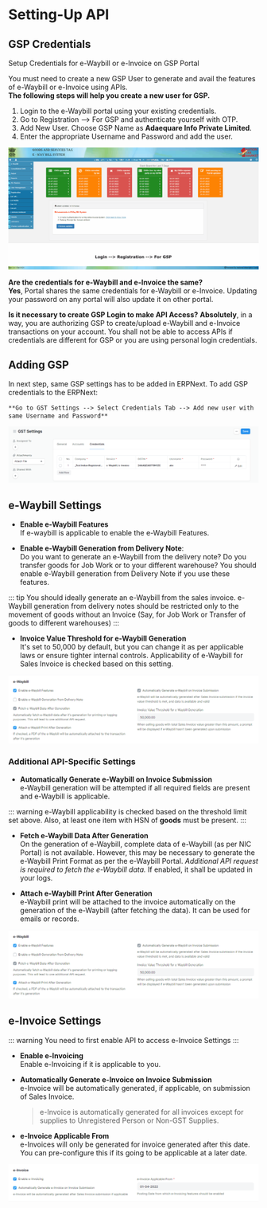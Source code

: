 # Setting-Up API
## GSP Credentials
Setup Credentials for e-Waybill or e-Invoice on GSP Portal

You must need to create a new GSP User to generate and avail the features of e-Waybill or e-Invoice using APIs.  
**The following steps will help you create a new user for GSP.**

1. Login to the e-Waybill portal using your existing credentials.
2. Go to Registration --> For GSP and authenticate yourself with OTP.
3. Add New User. Choose GSP Name as **Adaequare Info Private Limited**.
4. Enter the appropriate Username and Password and add the user.

![Create e-Waybill Credentials](./assets/create_e_waybill_e_invoice_credentials.gif)

**Are the credentials for e-Waybill and e-Invoice the same?**  
**Yes**, Portal shares the same credentials for e-Waybill or e-Invoice. Updating your password on any portal will also update it on other portal.

**Is it necessary to create GSP Login to make API Access?**
**Absolutely**, in a way, you are authorizing GSP to create/upload e-Waybill and e-Invoice transactions on your account. You shall not be able to access APIs if credentials are different for GSP or you are using personal login credentials.

## Adding GSP 
In next step, same GSP settings has to be added in ERPNext.
To add GSP credentials to the ERPNext:
```
**Go to GST Settings --> Select Credentials Tab --> Add new user with same Username and Password** 
```
![Adding GSP](./assets/gst_settings_credentials.png)


## e-Waybill Settings

- **Enable e-Waybill Features**  
If e-waybill is applicable to enable the e-Waybill Features.  

- **Enable e-Waybill Generation from Delivery Note**:  
Do you want to generate an e-Waybill from the delivery note? Do you transfer goods for Job Work or to your different warehouse? You should enable e-Waybill generation from Delivery Note if you use these features.

::: tip
You should ideally generate an e-Waybill from the sales invoice. e-Waybill generation from delivery notes should be restricted only to the movement of goods without an Invoice (Say, for Job Work or Transfer of goods to different warehouses)
:::

- **Invoice Value Threshold for e-Waybill Generation**  
It's set to 50,000 by default, but you can change it as per applicable laws or ensure tighter internal controls. Applicability of e-Waybill for Sales Invoice is checked based on this setting.

![e-Waybill Settings](./assets/e_waybill_settings.png)

### Additional API-Specific Settings

- **Automatically Generate e-Waybill on Invoice Submission**  
e-Waybill generation will be attempted if all required fields are present and e-Waybill is applicable.

::: warning
e-Waybill applicability is checked based on the threshold limit set above. Also, at least one item with HSN of **goods** must be present.
:::

- **Fetch e-Waybill Data After Generation**  
On the generation of e-Waybill, complete data of e-Waybill (as per NIC Portal) is not available. However, this may be necessary to generate the e-Waybill Print Format as per the e-Waybill Portal. *Additional API request is required to fetch the e-Waybill data.* If enabled, it shall be updated in your logs.

- **Attach e-Waybill Print After Generation**  
e-Waybill print will be attached to the invoice automatically on the generation of the e-Waybill (after fetching the data). It can be used for emails or records.

![e-Waybill Settings](./assets/e_waybill_settings.png)

## e-Invoice Settings
::: warning
You need to first enable API to access e-Invoice Settings
:::

- **Enable e-Invoicing**  
Enable e-Invoicing if it is applicable to you.

- **Automatically Generate e-Invoice on Invoice Submission**  
e-Invoice will be automatically generated, if applicable, on submission of Sales Invoice.

    > e-Invoice is automatically generated for all invoices except for supplies to Unregistered Person or Non-GST Supplies.

- **e-Invoice Applicable From**  
e-Invoices will only be generated for invoice generated after this date. You can pre-configure this if its going to be applicable at a later date.

![e-Invoice Settings](./assets/e_invoice_settings.png)
